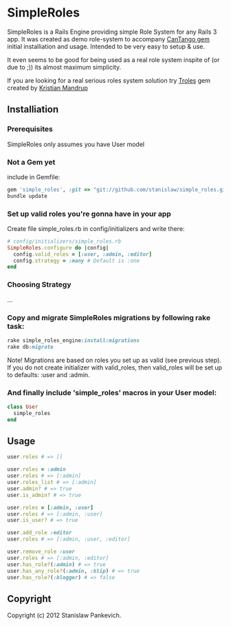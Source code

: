 # SimpleRoles

SimpleRoles is a Rails Engine providing simple Role System for any Rails 3 app. It was created as demo role-system to accompany [CanTango gem](https://github.com/kristianmandrup/cantango) initial installiation and usage. Intended to be very easy to setup & use.

It even seems to be good for being used as a real role system inspite of (or due to ;)) its almost maximum simplicity.

If you are looking for a real serious roles system solution try [Troles](https://github.com/kristianmandrup/troles) gem created by [Kristian Mandrup](https://github.com/kristianmandrup)

## Installiation

### Prerequisites

SimpleRoles only assumes you have User model

### Not a Gem yet

include in Gemfile:

```ruby
gem 'simple_roles', :git => "git://github.com/stanislaw/simple_roles.git"
bundle update
```

### Set up valid roles you're gonna have in your app

Create file simple_roles.rb in config/initializers and write there:

```ruby
# config/initializers/simple_roles.rb
SimpleRoles.configure do |config|
  config.valid_roles = [:user, :admin, :editor]
  config.strategy = :many # Default is :one
end
```

### Choosing Strategy
...

### Copy and migrate SimpleRoles migrations by following rake task:

```ruby
rake simple_roles_engine:install:migrations
rake db:migrate
```

Note! Migrations are based on roles you set up as valid (see previous step). If you do not create initializer with valid_roles, then valid_roles will be set up to defaults: :user and :admin.

### And finally include 'simple_roles' macros in your User model:

```ruby
class User
  simple_roles
end
```

## Usage

```ruby
user.roles # => []

user.roles = :admin
user.roles # => [:admin]
user.roles_list # => [:admin]
user.admin? # => true
user.is_admin? # => true

user.roles = [:admin, :user]
user.roles # => [:admin, :user]
user.is_user? # => true

user.add_role :editor
user.roles # => [:admin, :user, :editor]

user.remove_role :user
user.roles # => [:admin, :editor]
user.has_role?(:admin) # => true
user.has_any_role?(:admin, :blip) # => true
user.has_role?(:blogger) # => false
```

## Copyright

Copyright (c) 2012 Stanislaw Pankevich.
